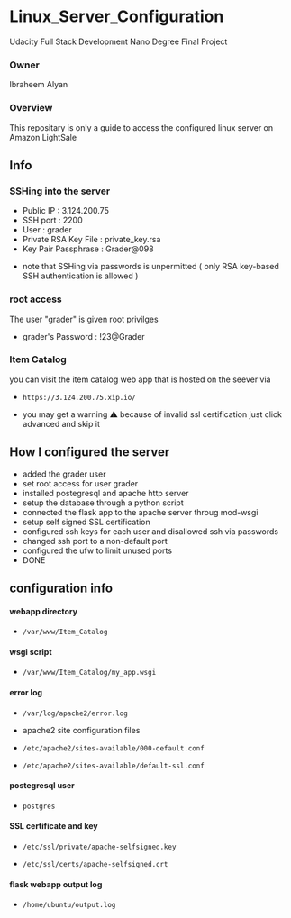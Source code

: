 # Linux_Server_Configuration
Udacity Full Stack Development Nano Degree Final Project

### Owner
Ibraheem Alyan

### Overview
This repositary is only a guide to access the configured linux server on Amazon LightSale

## Info

### SSHing into the server

- Public IP : 3.124.200.75
- SSH port : 2200
- User : grader
- Private RSA Key File : private_key.rsa
- Key Pair Passphrase : Grader@098

* note that SSHing via passwords is unpermitted ( only RSA key-based SSH authentication is allowed )

### root access
The user "grader" is given root privilges
- grader's Password : !23@Grader

### Item Catalog
you can visit the item catalog web app that is hosted on the seever via 
-     https://3.124.200.75.xip.io/
* you may get a warning ⚠️ because of invalid ssl certification just click advanced and skip it

## How I configured the server

* added the grader user 
* set root access for user grader
* installed postegresql and apache http server
* setup the database through a python script 
* connected the flask app to the apache server throug mod-wsgi
* setup self signed SSL certification 
* configured ssh keys for each user and disallowed ssh via passwords
* changed ssh port to a non-default port
* configured the ufw to limit unused ports
* DONE

## configuration info

#### webapp directory    
-     /var/www/Item_Catalog

#### wsgi script     
-     /var/www/Item_Catalog/my_app.wsgi

#### error log    
-     /var/log/apache2/error.log

* apache2 site configuration files
-     /etc/apache2/sites-available/000-default.conf
-     /etc/apache2/sites-available/default-ssl.conf

#### postegresql user    
-     postgres

#### SSL certificate and key       
-     /etc/ssl/private/apache-selfsigned.key
-     /etc/ssl/certs/apache-selfsigned.crt
 
#### flask webapp output log      
-     /home/ubuntu/output.log
